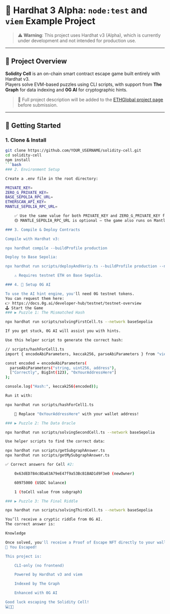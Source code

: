 # 🧪 Hardhat 3 Alpha: `node:test` and `viem` Example Project

> ⚠️ **Warning**: This project uses Hardhat v3 (Alpha), which is currently under development and not intended for production use.

---

## 🧩 Project Overview

**Solidity Cell** is an on-chain smart contract escape game built entirely with Hardhat v3.  
Players solve EVM-based puzzles using CLI scripts, with support from **The Graph** for data indexing and **0G AI** for cryptographic hints.

> 📌 Full project description will be added to the [ETHGlobal project page](#) before submission.

---

## 🚀 Getting Started

### 1. Clone & Install

```bash
git clone https://github.com/YOUR_USERNAME/solidity-cell.git
cd solidity-cell
npm install
```bash
### 2. Environment Setup

Create a .env file in the root directory:

PRIVATE_KEY=
ZERO_G_PRIVATE_KEY=
BASE_SEPOLIA_RPC_URL=
ETHERSCAN_API_KEY=
MANTLE_SEPOLIA_RPC_URL=

    ✅ Use the same value for both PRIVATE_KEY and ZERO_G_PRIVATE_KEY for now.
    🟡 MANTLE_SEPOLIA_RPC_URL is optional — the game also runs on Mantle, but it's not used here.

### 3. Compile & Deploy Contracts

Compile with Hardhat v3:

npx hardhat compile --buildProfile production

Deploy to Base Sepolia:

npx hardhat run scripts/deployAndVeriy.ts --buildProfile production --network baseSepolia

    ⚠️ Requires testnet ETH on Base Sepolia.

### 4. 🧠 Setup 0G AI

To use the AI hint engine, you'll need 0G testnet tokens.
You can request them here:
👉 https://docs.0g.ai/developer-hub/testnet/testnet-overview
🕹️ Start the Game
### ▶️ Puzzle 1: The Mismatched Hash

npx hardhat run scripts/solvingFirstCell.ts --network baseSepolia

If you get stuck, 0G AI will assist you with hints.

Use this helper script to generate the correct hash:

// scripts/hashForCell1.ts
import { encodeAbiParameters, keccak256, parseAbiParameters } from "viem";

const encoded = encodeAbiParameters(
  parseAbiParameters("string, uint256, address"),
  ["Correctly", BigInt(123), "0xYourAddressHere"]
);

console.log("Hash:", keccak256(encoded));

Run it with:

npx hardhat run scripts/hashForCell1.ts

    🧠 Replace "0xYourAddressHere" with your wallet address!

### ▶️ Puzzle 2: The Data Oracle

npx hardhat run scripts/solvingSecondCell.ts --network baseSepolia

Use helper scripts to find the correct data:

npx hardhat run scripts/getSubgraphAnswer.ts
npx hardhat run scripts/getMySubgraphAnswer.ts

✅ Correct answers for Cell #2:

    0x63dED784c8Da63A79eE47f9a53BcB1BAD1d9F3e0 (newOwner)

    60975000 (USDC balance)

    1 (toCell value from subgraph)

### ▶️ Puzzle 3: The Final Riddle

npx hardhat run scripts/solvingThirdCell.ts --network baseSepolia

You’ll receive a cryptic riddle from 0G AI.
The correct answer is:

Knowledge

Once solved, you'll receive a Proof of Escape NFT directly to your wallet.
🏁 You Escaped!

This project is:

    CLI-only (no frontend)

    Powered by Hardhat v3 and viem

    Indexed by The Graph

    Enhanced with 0G AI

Good luck escaping the Solidity Cell!
💻🔐🧠
